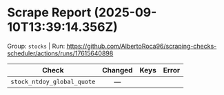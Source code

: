# Scrape Report (2025-09-10T13:39:14.356Z)

Group: `stocks`  |  Run: https://github.com/AlbertoRoca96/scraping-checks-scheduler/actions/runs/17615640898

| Check | Changed | Keys | Error |
|---|:---:|:--|:--|
| `stock_ntdoy_global_quote` | — |  |  |
